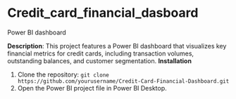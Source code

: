 # Credit_card_financial_dasboard
Power BI dashboard

**Description**: This project features a Power BI dashboard that visualizes key financial metrics for credit cards, including transaction volumes, outstanding balances, and customer segmentation.
**Installation** 
1. Clone the repository: `git clone https://github.com/yourusername/Credit-Card-Financial-Dashboard.git`
2. Open the Power BI project file in Power BI Desktop.

